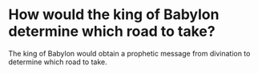 # How would the king of Babylon determine which road to take?

The king of Babylon would obtain a prophetic message from divination to determine which road to take.
